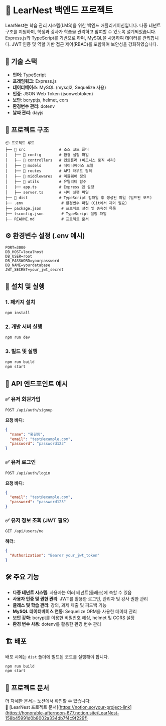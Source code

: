 # 📌 LearNest 백엔드 프로젝트

LearNest는 학습 관리 시스템(LMS)을 위한 백엔드 애플리케이션입니다. 다중 테넌트 구조를 지원하며, 학생과 강사가 학습을 관리하고 참여할 수 있도록 설계되었습니다. Express.js와 TypeScript를 기반으로 하며, MySQL을 사용하여 데이터를 관리합니다. JWT 인증 및 역할 기반 접근 제어(RBAC)를 포함하여 보안성을 강화하였습니다.

## 🚀 기술 스택

- **언어**: TypeScript
- **프레임워크**: Express.js
- **데이터베이스**: MySQL (mysql2, Sequelize 사용)
- **인증**: JSON Web Token (jsonwebtoken)
- **보안**: bcryptjs, helmet, cors
- **환경변수 관리**: dotenv
- **날짜 관리**: dayjs

## 📂 프로젝트 구조

```
📦 프로젝트 루트
├── 📁 src               # 소스 코드 폴더
│   ├── 📁 config        # 환경 설정 파일
│   ├── 📁 controllers   # 컨트롤러 (비즈니스 로직 처리)
│   ├── 📁 models        # 데이터베이스 모델
│   ├── 📁 routes        # API 라우트 정의
│   ├── 📁 middlewares   # 미들웨어 정의
│   ├── 📁 utils         # 유틸리티 함수
│   ├── app.ts          # Express 앱 설정
│   ├── server.ts       # 서버 실행 파일
├── 📁 dist              # TypeScript 컴파일 후 생성된 파일 (빌드된 코드)
├── .env                 # 환경변수 파일 (Git에서 제외 필요)
├── package.json         # 프로젝트 설정 및 종속성 목록
├── tsconfig.json        # TypeScript 설정 파일
├── README.md            # 프로젝트 문서
```

## ⚙️ 환경변수 설정 (.env 예시)

```env
PORT=3000
DB_HOST=localhost
DB_USER=root
DB_PASSWORD=yourpassword
DB_NAME=yourdatabase
JWT_SECRET=your_jwt_secret
```

## 📌 설치 및 실행

### 1. 패키지 설치

```sh
npm install
```

### 2. 개발 서버 실행

```sh
npm run dev
```

### 3. 빌드 및 실행

```sh
npm run build
npm start
```

## 📡 API 엔드포인트 예시

### ✅ 유저 회원가입

```http
POST /api/auth/signup
```

**요청 바디:**

```json
{
  "name": "홍길동",
  "email": "test@example.com",
  "password": "password123"
}
```

### ✅ 유저 로그인

```http
POST /api/auth/login
```

**요청 바디:**

```json
{
  "email": "test@example.com",
  "password": "password123"
}
```

### ✅ 유저 정보 조회 (JWT 필요)

```http
GET /api/users/me
```

**헤더:**

```json
{
  "Authorization": "Bearer your_jwt_token"
}
```

## 🛠 주요 기능

- **다중 테넌트 시스템**: 사용자는 여러 테넌트(클래스)에 속할 수 있음
- **사용자 인증 및 권한 관리**: JWT를 활용한 로그인, 관리자 및 강사 권한 관리
- **클래스 및 학습 관리**: 강의, 과제 제출 및 피드백 기능
- **MySQL 데이터베이스 연동**: Sequelize ORM을 사용한 데이터 관리
- **보안 강화**: bcrypt를 이용한 비밀번호 해싱, helmet 및 CORS 설정
- **환경 변수 사용**: dotenv를 활용한 환경 변수 관리

## 🏗 배포

배포 시에는 `dist` 폴더에 빌드된 코드를 실행해야 합니다.

```sh
npm run build
npm start
```

## 📘 프로젝트 문서

더 자세한 문서는 노션에서 확인할 수 있습니다:  
🔗 [LearNest 프로젝트 문서](https://notion.so/your-project-link](https://honorable-afternoon-677.notion.site/LearNest-158b45991d0b8002a334db7f4c9f229f)
